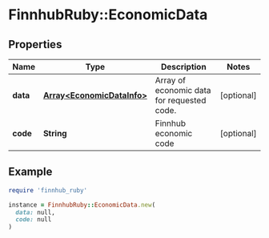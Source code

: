 # FinnhubRuby::EconomicData

## Properties

| Name | Type | Description | Notes |
| ---- | ---- | ----------- | ----- |
| **data** | [**Array&lt;EconomicDataInfo&gt;**](EconomicDataInfo.md) | Array of economic data for requested code. | [optional] |
| **code** | **String** | Finnhub economic code | [optional] |

## Example

```ruby
require 'finnhub_ruby'

instance = FinnhubRuby::EconomicData.new(
  data: null,
  code: null
)
```

